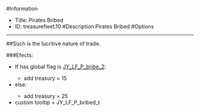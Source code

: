 #Information
 - Title: Pirates Bribed
 - ID: treasurefleet.10
#Description
Pirates Bribed
#Options

___
##Such is the lucritive nature of trade.

###Efects:<ul><li>If has global flag is [JY_LF_P_bribe_2](../flags/jy_lf_p_bribe_2.md):</li><ul><li>add treasury = 15</li></ul><li>else:</li><ul><li>add treasury = 25</li></ul><li>custom tooltip = JY_LF_P_bribed_t</li></ul>
